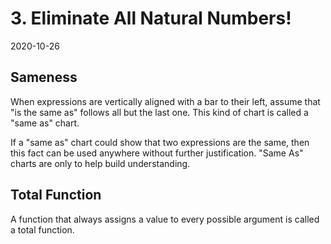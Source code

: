 # 3. Eliminate All Natural Numbers!

2020-10-26

## Sameness

When expressions are vertically aligned with a bar to their left,
assume that "is the same as" follows all but the last one.
This kind of chart is called a "same as" chart.

If a "same as" chart could show that two expressions are the same,
then this fact can be used anywhere without further justification.
"Same As" charts are only to help build understanding.

## Total Function

A function that always assigns a value to every
possible argument is called a total function.
